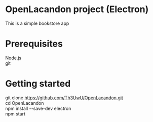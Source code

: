 # OpenLacandon project (Electron)
This is a simple bookstore app

# Prerequisites
Node.js<br />
git

# Getting started
git clone https://github.com/Th3UwU/OpenLacandon.git<br />
cd OpenLacandon<br />
npm install --save-dev electron<br />
npm start<br />
